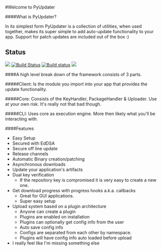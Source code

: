 #Welcome to PyUpdater


####What is PyUpdater?

In its simplest form PyUpdater is a collection of utilities, when used together, makes its super simple to add auto-update functionality to your app. Support for patch updates are included out of the box :)

## Status

[![](https://badge.fury.io/py/PyUpdater.svg)](http://badge.fury.io/py/PyUpdater)
[![Build Status](https://travis-ci.org/JMSwag/PyUpdater.svg?branch=master)](https://travis-ci.org/JMSwag/PyUpdater)
[![Build status](https://ci.appveyor.com/api/projects/status/6kex9r8i2625pw9u?svg=true)](https://ci.appveyor.com/project/JMSwag/pyupdater)
[![](https://requires.io/github/JMSwag/PyUpdater/requirements.svg?branch=master)](https://requires.io/github/JMSwag/PyUpdater/requirements/?branch=master)
<!-- [![Code Health](https://landscape.io/github/JMSwag/PyUpdater/master/landscape.svg?style=flat)](https://landscape.io/github/JMSwag/PyUpdater/master) -->

####A high level break down of the framework consists of 3 parts.

#####Client:
Is the module you import into your app that provides the update functionality.

#####Core:
Consists of the KeyHandler, PackageHandler & Uploader. Use at your own risk. It's really not that bad though.

#####CLI:
Uses core as execution engine. More then likely what you'll be interacting with.

####Features

- Easy Setup
- Secured with EdDSA
- Secure off line update
- Release channels
- Automatic Binary creation/patching
- Asynchronous downloads
- Update your application's artifacts
- Dual key verification
    - If the repository key is compromised it is very easy to create a new one.
- Get download progress with progress hooks a.k.a. callbacks
    - Great for GUI applications.
    - Super easy setup
- Upload system based on a plugin architecture
    - Anyone can create a plugin
    - Plugins are enabled on installation
    - Plugins can optionally get config info from the user
    - Auto save config info
    - Configs are separated from each other by namespace.
    - Plugins will have config info auto loaded before upload
- I really feel like I'm missing something else
